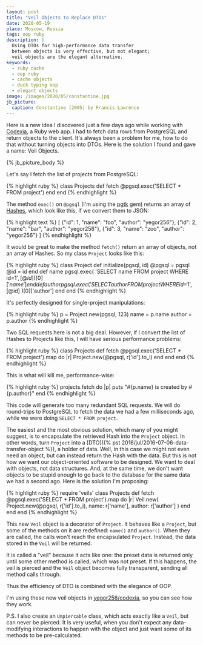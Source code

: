 ```yaml
---
layout: post
title: "Veil Objects to Replace DTOs"
date: 2020-05-19
place: Moscow, Russia
tags: oop ruby
description: |
  Using DTOs for high-performance data transfer
  between objects is very effective, but not elegant;
  veil objects are the elegant alternative.
keywords:
  - ruby cache
  - oop ruby
  - cache objects
  - duck typing oop
  - elegant objects
image: /images/2020/05/constantine.jpg
jb_picture:
  caption: Constantine (2005) by Francis Lawrence
---
```


Here is a new idea I discovered just a few days ago while working
with [Codexia](https://github.com/yegor256/codexia),
a Ruby web app. I had to fetch data rows from PostgreSQL and return
objects to the client. It's always been a problem for me, how to do that
without turning objects into DTOs. Here is the solution I found and gave
a name: Veil Objects.

<!--more-->

{% jb_picture_body %}

Let's say I fetch the list of projects from PostgreSQL:

{% highlight ruby %}
class Projects
  def fetch
    @pgsql.exec('SELECT * FROM project')
  end
end
{% endhighlight %}

The method `exec()` on `@pgsql` (I'm using the [pgtk](https://rubygems.org/gems/pgtk) gem)
returns an array of [Hashes](https://ruby-doc.org/core-2.7.0/Hash.html),
which look like this, if we convert them to JSON:

{% highlight text %}
[
  {"id": 1, "name": "foo", "author": "yegor256"},
  {"id": 2, "name": "bar", "author": "yegor256"},
  {"id": 3, "name": "zoo", "author": "yegor256"}
]
{% endhighlight %}

It would be great to make the method `fetch()` return an array
of objects, not an array of Hashes. So my class `Project` looks like this:

{% highlight ruby %}
class Project
  def initialize(pgsql, id)
    @pgsql = pgsql
    @id = id
  end
  def name
    pgsql.exec(
      'SELECT name FROM project WHERE id=$1',
      [@id]
    )[0]['name']
  end
  def author
    pgsql.exec(
      'SELECT author FROM project WHERE id=$1',
      [@id]
    )[0]['author']
  end
end
{% endhighlight %}

It's perfectly designed for single-project manipulations:

{% highlight ruby %}
p = Project.new(pgsql, 123)
name = p.name
author = p.author
{% endhighlight %}

Two SQL requests here is not a big deal. However, if I convert
the list of Hashes to Projects like this, I will have serious
performance problems:

{% highlight ruby %}
class Projects
  def fetch
    @pgsql.exec('SELECT * FROM project').map do |r|
      Project.new(@pgsql, r['id'].to_i)
    end
  end
end
{% endhighlight %}

This is what will kill me, performance-wise:

{% highlight ruby %}
projects.fetch do |p|
  puts "#{p.name} is created by #{p.author}"
end
{% endhighlight %}

This code will generate too many redundant SQL requests. We will do round-trips
to PostgreSQL to fetch the data we had a few milliseconds ago, while
we were doing `SELECT * FROM project`.

The easiest and the most obvious solution, which many of you might suggest,
is to encapsulate the retrieved Hash into the `Project` object. In other
words, turn `Project` into a [DTO]({% pst 2016/jul/2016-07-06-data-transfer-object %}),
a holder of data. Well, in this case we might
not even need an object, but can instead return the Hash with the data. But
this is not how we want our object-oriented software to be designed. We want
to deal with objects, not data structures. And, at the same time, we don't want objects to
be stupid enough to go back to the database for the same data we had
a second ago. Here is the solution I'm proposing:

{% highlight ruby %}
require 'veils'
class Projects
  def fetch
    @pgsql.exec('SELECT * FROM project').map do |r|
      Veil.new(
        Project.new(@pgsql, r['id'].to_i),
        name: r['name'],
        author: r['author']
      )
    end
  end
end
{% endhighlight %}

This new `Veil` object is a decorator of `Project`. It behaves like
a `Project`, but some of the methods on it are redefined: `name()` and `author()`.
When they are called, the calls won't reach the encapsulated `Project`.
Instead, the data stored in the `Veil` will be returned.

It is called a "veil" because it acts like one: the preset data is
returned only until some other method is called, which was not preset.
If this happens, the veil is pierced and the `Veil` object becomes fully
transparent, sending all method calls through.

Thus the efficiency of DTO is combined with the elegance of OOP.

I'm using these new veil objects in
[yegor256/codexia](https://github.com/yegor256/codexia),
so you can see how they work.

P.S. I also create an `Unpiercable` class, which acts exactly like a `Veil`,
but can never be pierced. It is very useful, when you don't expect any
data-modifying interactions to happen with the object and just want some
of its methods to be pre-calculated.
